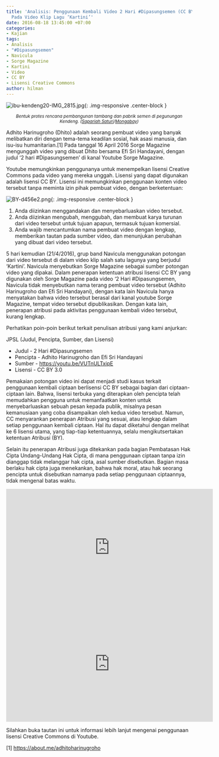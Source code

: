 ```yaml
---
title: 'Analisis: Penggunaan Kembali Video 2 Hari #Dipasungsemen (CC BY) Oleh Navicula
  Pada Video Klip Lagu ‘Kartini’'
date: 2016-08-18 13:45:00 +07:00
categories:
- Kajian
tags:
- Analisis
- "#Dipasungsemen"
- Navicula
- Sorge Magazine
- Kartini
- Video
- CC BY
- Lisensi Creative Commons
author: hilman
---
```


![ibu-kendeng20-IMG_2815.jpg](/uploads/ibu-kendeng20-IMG_2815.jpg){: .img-responsive .center-block }<center><small><i>Bentuk protes rencana pembangunan tambang dan pabrik semen di pegunungan Kendeng. (<a href="https://www.facebook.com/sapariah.saturi?fref=ts&ref=br_tf">Sapariah Saturi</a>/<a href="http://www.mongabay.co.id/2016/04/14/berharap-semen-kaki-para-perempuan-kendeng-berbuah-aksi-dari-jokowi/">Mongabay</a>)</i></small></center>

Adhito Harinugroho (Dhito) adalah seorang pembuat video yang banyak melibatkan diri dengan tema-tema keadilan sosial, hak asasi manusia, dan isu-isu humanitarian.[1] Pada tanggal 16 April 2016 Sorge Magazine mengunggah video yang dibuat Dhito bersama Efi Sri Handayani, dengan judul ‘2 hari #Dipasungsemen’ di kanal Youtube Sorge Magazine.

Youtube memungkinkan penggunanya untuk menempelkan lisensi Creative Commons pada video yang mereka unggah. Lisensi yang dapat digunakan adalah lisensi CC BY. Lisensi ini memungkinkan penggunaan konten video tersebut tanpa meminta izin pihak pembuat video, dengan berketentuan:

![BY-d456e2.png](/uploads/BY-d456e2.png){: .img-responsive .center-block }

1. Anda diizinkan menggandakan dan menyebarluaskan video tersebut.
2. Anda diizinkan mengubah, menggubah, dan membuat karya turunan dari video tersebut untuk tujuan apapun, termasuk tujuan komersial.
3. Anda wajib mencantumkan nama pembuat video dengan lengkap, memberikan tautan pada sumber video, dan menunjukan perubahan yang dibuat dari video tersebut.

5 hari kemudian (21/4/2016), grup band Navicula menggunakan potongan dari video tersebut di dalam video klip salah satu lagunya yang berjudul ‘Kartini’. Navicula menyebutkan Sorge Magazine sebagai sumber potongan video yang dipakai. Dalam penerapan ketentuan atribusi lisensi CC BY yang digunakan oleh Sorge Magazine pada video ‘2 Hari #Dipasungsemen, Navicula tidak menyebutkan nama terang pembuat video tersebut (Adhito Harinugroho dan Efi Sri Handayani), dengan kata lain Navicula hanya menyatakan bahwa video tersebut berasal dari kanal youtube Sorge Magazine, tempat video tersebut dipublikasikan. Dengan kata lain, penerapan atribusi pada aktivitas penggunaan kembali video tersebut, kurang lengkap.

Perhatikan poin-poin berikut terkait penulisan atribusi yang kami anjurkan:

JPSL (Judul, Pencipta, Sumber, dan Lisensi)

* Judul - 2 Hari #Dipasungsemen
* Pencipta - Adhito Harinugroho dan Efi Sri Handayani
* Sumber - https://youtu.be/VUTnULTxipE
* Lisensi - CC BY 3.0

Pemakaian potongan video ini dapat menjadi studi kasus terkait penggunaan kembali ciptaan berlisensi CC BY sebagai bagian dari ciptaan-ciptaan lain. Bahwa, lisensi terbuka yang diterapkan oleh pencipta telah memudahkan pengguna untuk memanfaatkan konten untuk menyebarluaskan sebuah pesan kepada publik, misalnya pesan kemanusiaan yang coba disampaikan oleh kedua video tersebut. Namun, CC menyarankan penerapan Atribusi yang sesuai, atau lengkap dalam setiap penggunaan kembali ciptaan. Hal itu dapat diketahui dengan melihat ke 6 lisensi utama, yang tiap-tiap ketentuannya, selalu mengikutsertakan ketentuan Atribusi (BY).

Selain itu penerapan Atribusi juga ditekankan pada bagian Pembatasan Hak Cipta Undang-Undang Hak Cipta, di mana penggunaan ciptaan tanpa izin dianggap tidak melanggar hak cipta, asal sumber disebutkan. Bagian masa berlaku hak cipta juga menekankan, bahwa hak moral, atau hak seorang pencipta untuk disebutkan namanya pada setiap penggunaan ciptaannya, tidak mengenal batas waktu.

<div class="embed-responsive embed-responsive-16by9"><iframe width="560" height="315" src="https://www.youtube.com/embed/VUTnULTxipE" frameborder="0" allowfullscreen></iframe></div>

<div class="embed-responsive embed-responsive-16by9"><iframe width="560" height="315" src="https://www.youtube.com/embed/u3SzgY6UtLQ" frameborder="0" allowfullscreen></iframe></div>

Silahkan buka tautan ini untuk informasi lebih lanjut mengenai penggunaan lisensi Creative Commons di Youtube.

[1] https://about.me/adhitoharinugroho
